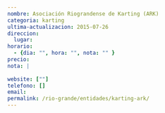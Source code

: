 ```yaml
---
nombre: Asociación Riograndense de Karting (ARK)
categoria: karting
ultima-actualizacion: 2015-07-26
direccion: 
  lugar: 
horario: 
  - {dia: "", hora: "", nota: "" }
precio: 
nota: | 
  
website: [""]
telefono: []
email: 
permalink: /rio-grande/entidades/karting-ark/
---
```


